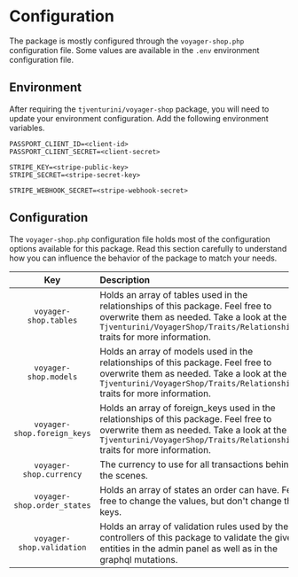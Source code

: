 # Configuration

The package is mostly configured through the `voyager-shop.php` configuration file. Some values are available in the `.env` environment configuration file.

## Environment

After requiring the `tjventurini/voyager-shop` package, you will need to update your environment configuration. Add the following environment variables.

```
PASSPORT_CLIENT_ID=<client-id>
PASSPORT_CLIENT_SECRET=<client-secret>

STRIPE_KEY=<stripe-public-key>
STRIPE_SECRET=<stripe-secret-key>

STRIPE_WEBHOOK_SECRET=<stripe-webhook-secret>
```

## Configuration

The `voyager-shop.php` configuration file holds most of the configuration options available for this package. Read this section carefully to understand how you can influence the behavior of the package to match your needs.

|             Key             | Description                                                                                                                                                                                                     |
|:---------------------------:|:----------------------------------------------------------------------------------------------------------------------------------------------------------------------------------------------------------------|
|    `voyager-shop.tables`    | Holds an array of tables used in the relationships of this package. Feel free to overwrite them as needed. Take a look at the `Tjventurini/VoyagerShop/Traits/Relationships` traits for more information.       |
|    `voyager-shop.models`    | Holds an array of models used in the relationships of this package. Feel free to overwrite them as needed. Take a look at the `Tjventurini/VoyagerShop/Traits/Relationships` traits for more information.       |
| `voyager-shop.foreign_keys` | Holds an array of foreign_keys used in the relationships of this package. Feel free to overwrite them as needed. Take a look at the `Tjventurini/VoyagerShop/Traits/Relationships` traits for more information. |
|   `voyager-shop.currency`   | The currency to use for all transactions behind the scenes.                                                                                                                                                     |
| `voyager-shop.order_states` | Holds an array of states an order can have. Feel free to change the values, but don't change the keys.                                                                                                          |
|  `voyager-shop.validation`  | Holds an array of validation rules used by the controllers of this package to validate the given entities in the admin panel as well as in the graphql mutations.                                               |